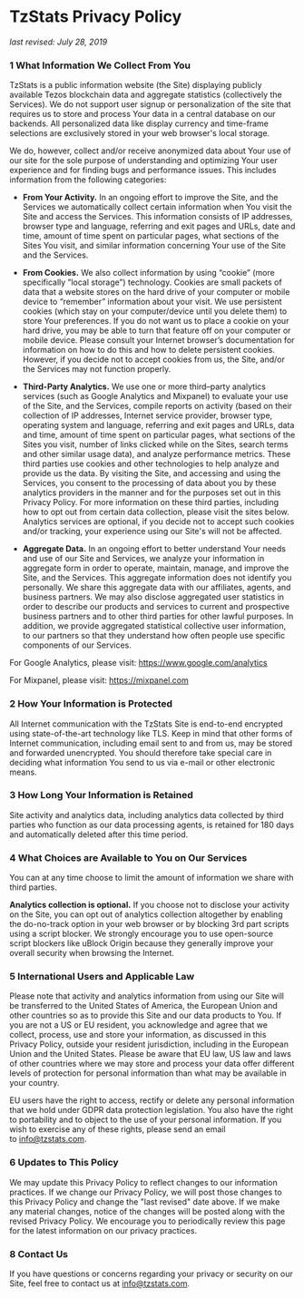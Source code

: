 # TzStats Privacy Policy

*last revised: July 28, 2019*

### 1 What Information We Collect From You

TzStats is a public information website (the Site) displaying publicly available Tezos blockchain data and aggregate statistics (collectively the Services). We do not support user signup or personalization of the site that requires us to store and process Your data in a central database on our backends. All personalized data like display currency and time-frame selections are exclusively stored in your web browser's local storage.

We do, however, collect and/or receive anonymized data about Your use of our site for the sole purpose of understanding and optimizing Your user experience and for finding bugs and performance issues. This includes information from the following categories:

- **From Your Activity.** In an ongoing effort to improve the Site, and the Services we automatically collect certain information when You visit the Site and access the Services. This information consists of IP addresses, browser type and language, referring and exit pages and URLs, date and time, amount of time spent on particular pages, what sections of the Sites You visit, and similar information concerning Your use of the Site and the Services.

- **From Cookies.** We also collect information by using “cookie” (more specifically ”local storage”) technology. Cookies are small packets of data that a website stores on the hard drive of your computer or mobile device to “remember” information about your visit. We use persistent cookies (which stay on your computer/device until you delete them) to store Your preferences. If you do not want us to place a cookie on your hard drive, you may be able to turn that feature off on your computer or mobile device. Please consult your Internet browser’s documentation for information on how to do this and how to delete persistent cookies. However, if you decide not to accept cookies from us, the Site, and/or the Services may not function properly.

- **Third-Party Analytics.** We use one or more third–party analytics services (such as Google Analytics and Mixpanel) to evaluate your use of the Site, and the Services, compile reports on activity (based on their collection of IP addresses, Internet service provider, browser type, operating system and language, referring and exit pages and URLs, data and time, amount of time spent on particular pages, what sections of the Sites you visit, number of links clicked while on the Sites, search terms and other similar usage data), and analyze performance metrics. These third parties use cookies and other technologies to help analyze and provide us the data. By visiting the Site, and accessing and using the Services, you consent to the processing of data about you by these analytics providers in the manner and for the purposes set out in this Privacy Policy. For more information on these third parties, including how to opt out from certain data collection, please visit the sites below. Analytics services are optional, if you decide not to accept such cookies and/or tracking, your experience using our Site's will not be affected.

- **Aggregate Data.** In an ongoing effort to better understand Your needs and use of our Site and Services, we analyze your information in aggregate form in order to operate, maintain, manage, and improve the Site, and the Services. This aggregate information does not identify you personally. We share this aggregate data with our affiliates, agents, and business partners. We may also disclose aggregated user statistics in order to describe our products and services to current and prospective business partners and to other third parties for other lawful purposes. In addition, we provide aggregated statistical collective user information, to our partners so that they understand how often people use specific components of our Services.

For Google Analytics, please visit: https://www.google.com/analytics

For Mixpanel, please visit: https://mixpanel.com


### 2 How Your Information is Protected

All Internet communication with the TzStats Site is end-to-end encrypted using state-of-the-art technology like TLS. Keep in mind that other forms of Internet communication, including email sent to and from us, may be stored and forwarded unencrypted. You should therefore take special care in deciding what information You send to us via e-mail or other electronic means.

### 3 How Long Your Information is Retained

Site activity and analytics data, including analytics data collected by third parties who function as our data processing agents, is retained for 180 days and automatically deleted after this time period.

### 4 What Choices are Available to You on Our Services

You can at any time choose to limit the amount of information we share with third parties.

**Analytics collection is optional.** If you choose not to disclose your activity on the Site, you can opt out of analytics collection altogether by enabling the do-no-track option in your web browser or by blocking 3rd part scripts using a script blocker. We strongly encourage you to use open-source script blockers like uBlock Origin because they generally improve your overall security when browsing the Internet.

### 5 International Users and Applicable Law

Please note that activity and analytics information from using our Site will be transferred to the United States of America, the European Union and other countries so as to provide this Site and our data products to You. If you are not a US or EU resident, you acknowledge and agree that we collect, process, use and store your information, as discussed in this Privacy Policy, outside your resident jurisdiction, including in the European Union and the United States. Please be aware that EU law, US law and laws of other countries where we may store and process your data offer different levels of protection for personal information than what may be available in your country.

EU users have the right to access, rectify or delete any personal information that we hold under GDPR data protection legislation. You also have the right to portability and to object to the use of your personal information. If you wish to exercise any of these rights, please send an email to [info@tzstats.com](mailto:info@tzstats.com).


### 6 Updates to This Policy

We may update this Privacy Policy to reflect changes to our information practices. If we change our Privacy Policy, we will post those changes to this Privacy Policy and change the "last revised" date above. If we make any material changes, notice of the changes will be posted along with the revised Privacy Policy. We encourage you to periodically review this page for the latest information on our privacy practices.


### 8 Contact Us

If you have questions or concerns regarding your privacy or security on our Site, feel free to contact us at [info@tzstats.com](mailto:info@tzstats.com).
